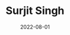 ---
layout: member
category: Project-Associate
title: Surjit Singh
date: 2022-08-01
image: surjits.png
role: Data Annotation

permalink: 'team/surjits'
social:
    linkedin: 
    twitter:
    orcid: 
    google-scholar: 
    email: surjits@iitk.ac.in

---